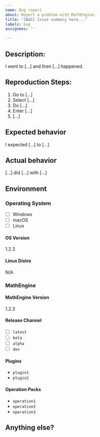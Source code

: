 ```yaml
---
name: Bug report
about: Report a problem with MathEngine.
title: "[BUG] Issue summary here..."
labels: bug
assignees: ''

---
```


<!--
    Wait!
    
    Did you look if this bug has already been reported?
    If it's already been reported, we already know about it
    and there's no need to be filling this out!
    
    Try searching before you continue!
-->

## Description:
<!--
    Describe your bug in as much detail as possible here,
    and please include details on what happened specifically!
-->
I went to [...] and then [...] happened.

## Reproduction Steps:
<!--
    Please describe exactly what happened when the bug
    occured. Include *exactly* the steps we should take to
    reproduce the problem you are having.
-->
1. Go to [...]
2. Select [...]
3. Do [...]
4. Enter [...]
5. [...]

## Expected behavior
<!--
    What did you expect to happen?
-->
I expected [...] to [...]

## Actual behavior
<!--
    What happened?
-->
[...] did [...] with [...]

## Environment
<!--
    Let's understand what you were using when you found this bug.
-->

### Operating System
<!--
    Fill in the box of the OS you are using.
    
    Check the box by changing "- [ ] text" to "- [x] text"
    
    BEFORE:
    - [ ] Windows
    - [ ] macOS
    - [ ] Linux
    
    AFTER:
    - [x] Windows
    - [ ] macOS
    - [ ] Linux
    
    Or, check the box after creating the issue.
-->
- [ ] Windows
- [ ] macOS
- [ ] Linux

#### OS Version
<!--
    What version are you using?
-->
1.2.3

#### Linux Distro
<!--
    If you are using Linux, what distro are you using?
-->
N/A

### MathEngine

#### MathEngine Version
<!--
    What version are you using?
-->
1.2.3

#### Release Channel
<!--
    What release channel?
    This determines the upload schedule you are getting.
    If you aren't sure, choose "latest".
    
    Check the box by changing "- [ ] text" to "- [x] text"
    
    BEFORE:
    - [ ] Windows
    - [ ] macOS
    - [ ] Linux
    
    AFTER:
    - [x] Windows
    - [ ] macOS
    - [ ] Linux
    
    Or, check the box after creating the issue.
-->
- [ ] `latest`
- [ ] `beta`
- [ ] `alpha`
- [ ] `dev`

#### Plugins
<!--
    Are you using any MathEngine plugins?
-->
- `plugin1`
- `plugin2`

#### Operation Packs
<!--
    Do you have any other operation packs installed?
-->
- `operation1`
- `operation2`
- `operation3`

## Anything else?
<!--
    Anything else you want to tell the team about the bug?
-->
